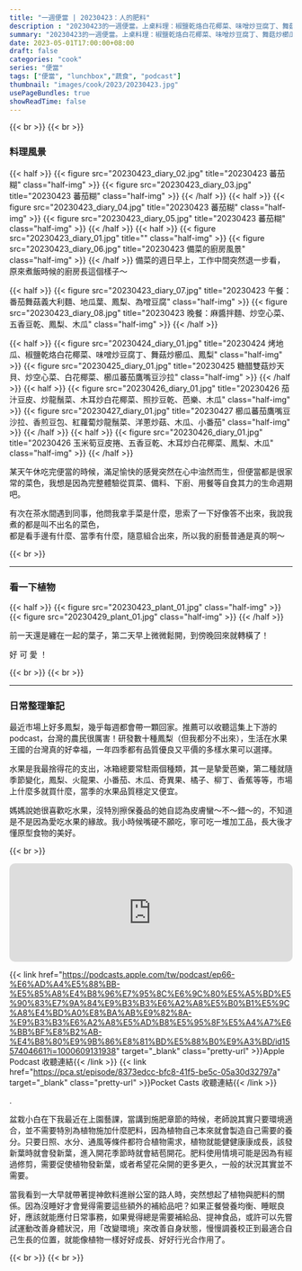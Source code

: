 ```yaml
---
title: "一週便當 | 20230423：人的肥料"
description : "20230423的一週便當。上桌料理：椒鹽乾烙白花椰菜、味噌炒豆腐丁、舞菇炒櫛瓜、糖醋雙菇炒天貝、櫛瓜蕃茄鷹嘴豆沙拉。"
summary: "20230423的一週便當。上桌料理：椒鹽乾烙白花椰菜、味噌炒豆腐丁、舞菇炒櫛瓜、糖醋雙菇炒天貝、櫛瓜蕃茄鷹嘴豆沙拉。"
date: 2023-05-01T17:00:00+08:00
draft: false
categories: "cook"
series: "便當"
tags: ["便當", "lunchbox","蔬食", "podcast"]
thumbnail: "images/cook/2023/20230423.jpg"
usePageBundles: true
showReadTime: false
---
```


{{< br >}}
{{< br >}}
### 料理風景
{{< half >}}
{{< figure src="20230423_diary_02.jpg" title="20230423 蕃茄糊" class="half-img" >}}
{{< figure src="20230423_diary_03.jpg" title="20230423 蕃茄糊" class="half-img" >}}
{{< /half >}}
{{< half >}}
{{< figure src="20230423_diary_04.jpg" title="20230423 蕃茄糊" class="half-img" >}}
{{< figure src="20230423_diary_05.jpg" title="20230423 蕃茄糊" class="half-img" >}}
{{< /half >}}
{{< half >}}
{{< figure src="20230423_diary_01.jpg" title="" class="half-img" >}}
{{< figure src="20230423_diary_06.jpg" title="20230423 備菜的廚房風景" class="half-img" >}}
{{< /half >}}
備菜的週日早上，工作中間突然退一步看，原來煮飯時候的廚房長這個樣子～

{{< half >}}
{{< figure src="20230423_diary_07.jpg" title="20230423 午餐：番茄舞菇義大利麵、地瓜葉、鳳梨、為噌豆腐" class="half-img" >}}
{{< figure src="20230423_diary_08.jpg" title="20230423 晚餐：麻醬拌麵、炒空心菜、五香豆乾、鳳梨、木瓜" class="half-img" >}}
{{< /half >}}

{{< half >}}
{{< figure src="20230424_diary_01.jpg" title="20230424 烤地瓜、椒鹽乾烙白花椰菜、味噌炒豆腐丁、舞菇炒櫛瓜、鳳梨" class="half-img" >}}
{{< figure src="20230425_diary_01.jpg" title="20230425 糖醋雙菇炒天貝、炒空心菜、白花椰菜、櫛瓜蕃茄鷹嘴豆沙拉" class="half-img" >}}
{{< /half >}}
{{< half >}}
{{< figure src="20230426_diary_01.jpg" title="20230426 茄汁豆皮、炒龍鬚菜、木耳炒白花椰菜、照抄豆乾、芭樂、木瓜" class="half-img" >}}
{{< figure src="20230427_diary_01.jpg" title="20230427 櫛瓜蕃茄鷹嘴豆沙拉、香煎豆包、紅蘿蔔炒龍鬚菜、洋蔥炒菇、木瓜、小番茄" class="half-img" >}}
{{< /half >}}
{{< half >}}
{{< figure src="20230426_diary_01.jpg" title="20230426 玉米筍豆皮捲、五香豆乾、木耳炒白花椰菜、鳳梨、木瓜" class="half-img" >}}
{{< /half >}}

某天午休吃完便當的時候，滿足愉快的感覺突然在心中油然而生，但便當都是很家常的菜色，我想是因為完整體驗從買菜、備料、下廚、用餐等自食其力的生命週期吧。

有次在茶水間遇到同事，他問我拿手菜是什麼，思索了一下好像答不出來，我說我煮的都是叫不出名的菜色，
\
都是看手邊有什麼、當季有什麼，隨意組合出來，所以我的廚藝普通是真的啊～

{{< br >}}

---

### 看一下植物

{{< half >}}
{{< figure src="20230423_plant_01.jpg" class="half-img" >}}
{{< figure src="20230429_plant_01.jpg" class="half-img" >}}
{{< /half >}}

前一天還是纏在一起的葉子，第二天早上微微鬆開，到傍晚回來就轉橫了！

好 可 愛 ！

{{< br >}}
{{< br >}}

---

### 日常整理筆記

最近市場上好多鳳梨，幾乎每週都會帶一顆回家。推薦可以收聽這集上下游的podcast，台灣的農民很厲害！研發數十種鳳梨（但我都分不出來），生活在水果王國的台灣真的好幸福，一年四季都有品質優良又平價的多樣水果可以選擇。

水果是我最捨得花的支出，冰箱總要常駐兩個種類，其一是摯愛芭樂，第二種就隨季節變化，鳳梨、火龍果、小番茄、木瓜、奇異果、橘子、柳丁、香蕉等等，市場上什麼多就買什麼，當季的水果品質穩定又便宜。

媽媽說她很喜歡吃水果，沒特別擦保養品的她自認為皮膚蠻～不～錯～的，不知道是不是因為愛吃水果的緣故。我小時候嘴硬不願吃，寧可吃一堆加工品，長大後才懂原型食物的美好。

{{< br >}}

<iframe title="《食農搜查線－上下游》EP66：此刻，全世界最好吃的鳳梨就在你身邊！鳳梨學問大滿貫，一集聽到飽" allow="autoplay *; encrypted-media *; fullscreen *; clipboard-write" frameborder="0" height="175" style="width:100%;max-width:660px;overflow:hidden;border-radius:10px;" sandbox="allow-forms allow-popups allow-same-origin allow-scripts allow-storage-access-by-user-activation allow-top-navigation-by-user-activation" src="https://embed.podcasts.apple.com/tw/podcast/ep66-%E6%AD%A4%E5%88%BB-%E5%85%A8%E4%B8%96%E7%95%8C%E6%9C%80%E5%A5%BD%E5%90%83%E7%9A%84%E9%B3%B3%E6%A2%A8%E5%B0%B1%E5%9C%A8%E4%BD%A0%E8%BA%AB%E9%82%8A-%E9%B3%B3%E6%A2%A8%E5%AD%B8%E5%95%8F%E5%A4%A7%E6%BB%BF%E8%B2%AB-%E4%B8%80%E9%9B%86%E8%81%BD%E5%88%B0%E9%A3%BD/id1557404661?i=1000609131938"></iframe>

{{< link href="https://podcasts.apple.com/tw/podcast/ep66-%E6%AD%A4%E5%88%BB-%E5%85%A8%E4%B8%96%E7%95%8C%E6%9C%80%E5%A5%BD%E5%90%83%E7%9A%84%E9%B3%B3%E6%A2%A8%E5%B0%B1%E5%9C%A8%E4%BD%A0%E8%BA%AB%E9%82%8A-%E9%B3%B3%E6%A2%A8%E5%AD%B8%E5%95%8F%E5%A4%A7%E6%BB%BF%E8%B2%AB-%E4%B8%80%E9%9B%86%E8%81%BD%E5%88%B0%E9%A3%BD/id1557404661?i=1000609131938" target="_blank" class="pretty-url" >}}Apple Podcast 收聽連結{{< /link >}}
{{< link href="https://pca.st/episode/8373edcc-bfc8-41f5-be5c-05a30d32797a" target="_blank" class="pretty-url" >}}Pocket Casts 收聽連結{{< /link >}}

.

盆栽小白在下我最近在上園藝課，當講到施肥章節的時候，老師說其實只要環境適合，並不需要特別為植物施加什麼肥料，因為植物自己本來就會製造自己需要的養分。只要日照、水分、通風等條件都符合植物需求，植物就能健健康康成長，該發新葉時就會發新葉，進入開花季節時就會結苞開花。肥料使用情境可能是因為有經過修剪，需要促使植物發新葉，或者希望花朵開的更多更久，一般的狀況其實並不需要。

當我看到一大早就帶著提神飲料進辦公室的路人時，突然想起了植物與肥料的關係。因為沒睡好才會覺得需要這些額外的補給品吧？如果正餐營養均衡、睡眠良好，應該就能應付日常事務，如果覺得總是需要補給品、提神食品，或許可以先嘗試運動改善身體狀況，用「改變環境」來改善自身狀態，慢慢調養校正到最適合自己生長的位置，就能像植物一樣好好成長、好好行光合作用了。

{{< br >}}
{{< br >}}

